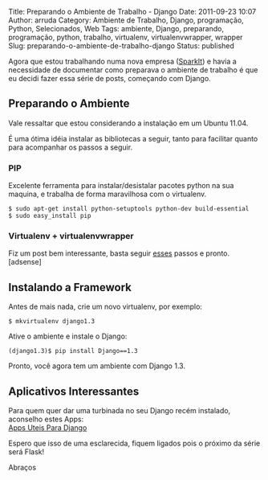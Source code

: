 Title: Preparando o Ambiente de Trabalho - Django
Date: 2011-09-23 10:07
Author: arruda
Category: Ambiente de Trabalho, Django, programação, Python, Selecionados, Web
Tags: ambiente, Django, preparando, programação, python, trabalho, virtualenv, virtualenvwrapper, wrapper
Slug: preparando-o-ambiente-de-trabalho-django
Status: published

Agora que estou trabalhando numa nova empresa ([SparkIt](http://www.sparkit.com.br)) e havia a necessidade de documentar como preparava o ambiente de trabalho é que eu decidi fazer essa série de posts, começando com Django.

Preparando o Ambiente
---------------------

Vale ressaltar que estou considerando a instalação em um Ubuntu 11.04.

É uma ótima idéia instalar as bibliotecas a seguir, tanto para facilitar quanto para acompanhar os passos a seguir.

### PIP

Excelente ferramenta para instalar/desistalar pacotes python na sua maquina, e trabalha de forma maravilhosa com o virtualenv.

``` {lang="bash"}
$ sudo apt-get install python-setuptools python-dev build-essential
$ sudo easy_install pip
```

### Virtualenv + virtualenvwrapper

Fiz um post bem interessante, basta seguir [esses](http://www.arruda.blog.br/?p=498) passos e pronto.  
\[adsense\]

Instalando a Framework
----------------------

Antes de mais nada, crie um novo virtualenv, por exemplo:

``` {lang="bash"}
$ mkvirtualenv django1.3
```

Ative o ambiente e instale o Django:

``` {lang="bash"}
(django1.3)$ pip install Django==1.3
```

Pronto, você agora tem um ambiente com Django 1.3.

Aplicativos Interessantes
-------------------------

Para quem quer dar uma turbinada no seu Django recém instalado, aconselho estes Apps:  
[Apps Uteis Para Django](http://www.arruda.blog.br/programacao/aplicativos-uteis-para-django/)

Espero que isso de uma esclarecida, fiquem ligados pois o próximo da série será Flask!

Abraços
